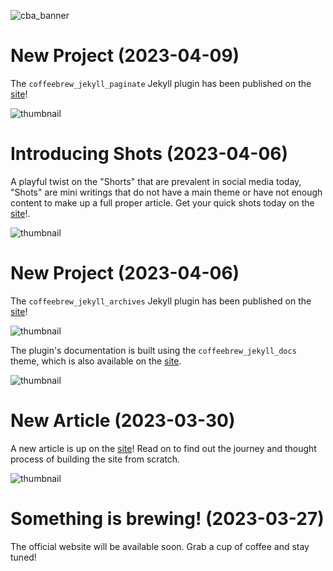![cba_banner](https://user-images.githubusercontent.com/127605022/227838199-c03ddda7-9bd8-46de-99cf-7aa3a3ad6764.png)

# New Project (2023-04-09)

The `coffeebrew_jekyll_paginate` Jekyll plugin has been published on the [site](https://www.coffeebrewapps.com/projects/coffeebrew_jekyll_paginate.html)!

![thumbnail](https://user-images.githubusercontent.com/127605022/230756680-3c9b32d9-f73b-4468-8387-e839bf0d6cae.png)

# Introducing Shots (2023-04-06)

A playful twist on the "Shorts" that are prevalent in social media today, "Shots" are mini writings that do not have a main theme or have not enough content to make up a full proper article. Get your quick shots today on the [site](https://www.coffeebrewapps.com/shots.html)!.

![thumbnail](https://user-images.githubusercontent.com/127605022/230401919-fe4eb4a9-3ed4-456b-b03d-2b684552b6d5.png)

# New Project (2023-04-06)

The `coffeebrew_jekyll_archives` Jekyll plugin has been published on the [site](https://www.coffeebrewapps.com/projects/coffeebrew_jekyll_archives.html)!

![thumbnail](https://user-images.githubusercontent.com/127605022/230266936-358a2a66-1db1-434e-a234-4e3d4a45b858.png)

The plugin's documentation is built using the `coffeebrew_jekyll_docs` theme, which is also available on the [site](https://www.coffeebrewapps.com/projects/coffeebrew_jekyll_docs.html).

![thumbnail](https://user-images.githubusercontent.com/127605022/230377374-c5566b33-ad80-465f-964f-15e8fa527761.png)

# New Article (2023-03-30)

A new article is up on the [site](https://www.coffeebrewapps.com/2023/03/30/build-site-from-scratch.html)! Read on to find out the journey and thought process of building the site from scratch.

![thumbnail](https://user-images.githubusercontent.com/127605022/228745385-32741a76-f03a-46f9-a57f-e8b26c1bfed1.png)

# Something is brewing! (2023-03-27)

The official website will be available soon. Grab a cup of coffee and stay tuned!
